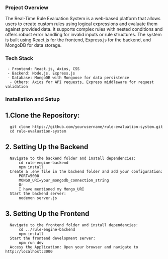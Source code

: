 ### Project Overview

The Real-Time Rule Evaluation System is a web-based platform that allows users to create custom rules using logical expressions and evaluate them against provided data. It supports complex rules with nested conditions and offers robust error handling for invalid inputs or rule structures. The system is built using React.js for the frontend, Express.js for the backend, and MongoDB for data storage.

### Tech Stack
     - Frontend: React.js, Axios, CSS
     - Backend: Node.js, Express.js
     - Database: MongoDB with Mongoose for data persistence
      - Others: Axios for API requests, Express middleware for request validation

### Installation and Setup

## 1.Clone the Repository:

      git clone https://github.com/yourusername/rule-evaluation-system.git
      cd rule-evaluation-system

## 2. Setting Up the Backend
      Navigate to the backend folder and install dependencies:
          cd rule-engine-backend
          npm install
      Create a .env file in the backend folder and add your configuration:
          PORT=5000
          MONGO_URI=your_mongodb_connection_string
          Or
          I have mentioned my Mongo_URI
      Start the backend server:
          nodemon server.js
  ## 3. Setting Up the Frontend
      Navigate to the frontend folder and install dependencies:
          cd ../rule-engine-backend
          npm install
      Start the frontend development server:
          npm run dev
      Access the Application: Open your browser and navigate to http://localhost:3000
